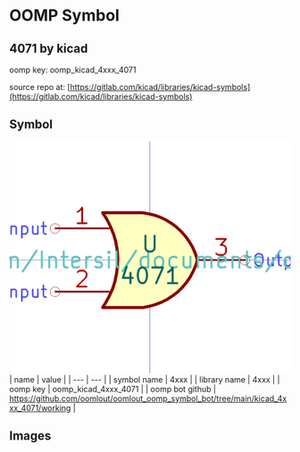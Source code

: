 # OOMP Symbol  
## 4071  by kicad  
  
oomp key: oomp_kicad_4xxx_4071  
  
source repo at: [https://gitlab.com/kicad/libraries/kicad-symbols](https://gitlab.com/kicad/libraries/kicad-symbols)  
## Symbol  
  
[![working.png](working_600.png)](working.png)  
| name | value | 
| --- | --- | 
| symbol name | 4xxx | 
| library name | 4xxx | 
| oomp key | oomp_kicad_4xxx_4071 | 
| oomp bot github | https://github.com/oomlout/oomlout_oomp_symbol_bot/tree/main/kicad_4xxx_4071/working | 
## Images  

